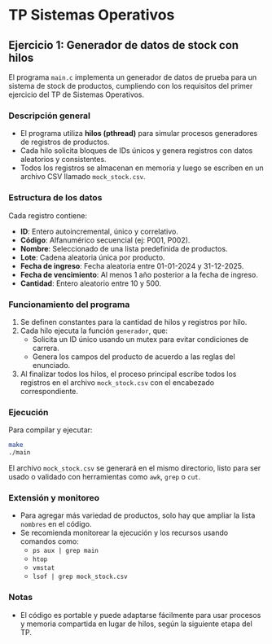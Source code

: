 # TP Sistemas Operativos

## Ejercicio 1: Generador de datos de stock con hilos

El programa `main.c` implementa un generador de datos de prueba para un sistema de stock de productos, cumpliendo con los requisitos del primer ejercicio del TP de Sistemas Operativos.

### Descripción general

- El programa utiliza **hilos (pthread)** para simular procesos generadores de registros de productos.
- Cada hilo solicita bloques de IDs únicos y genera registros con datos aleatorios y consistentes.
- Todos los registros se almacenan en memoria y luego se escriben en un archivo CSV llamado `mock_stock.csv`.

### Estructura de los datos

Cada registro contiene:
- **ID**: Entero autoincremental, único y correlativo.
- **Código**: Alfanumérico secuencial (ej: P001, P002).
- **Nombre**: Seleccionado de una lista predefinida de productos.
- **Lote**: Cadena aleatoria única por producto.
- **Fecha de ingreso**: Fecha aleatoria entre 01-01-2024 y 31-12-2025.
- **Fecha de vencimiento**: Al menos 1 año posterior a la fecha de ingreso.
- **Cantidad**: Entero aleatorio entre 10 y 500.

### Funcionamiento del programa

1. Se definen constantes para la cantidad de hilos y registros por hilo.
2. Cada hilo ejecuta la función `generador`, que:
	 - Solicita un ID único usando un mutex para evitar condiciones de carrera.
	 - Genera los campos del producto de acuerdo a las reglas del enunciado.
3. Al finalizar todos los hilos, el proceso principal escribe todos los registros en el archivo `mock_stock.csv` con el encabezado correspondiente.

### Ejecución

Para compilar y ejecutar:

```sh
make
./main
```

El archivo `mock_stock.csv` se generará en el mismo directorio, listo para ser usado o validado con herramientas como `awk`, `grep` o `cut`.

### Extensión y monitoreo

- Para agregar más variedad de productos, solo hay que ampliar la lista `nombres` en el código.
- Se recomienda monitorear la ejecución y los recursos usando comandos como:
	- `ps aux | grep main`
	- `htop`
	- `vmstat`
	- `lsof | grep mock_stock.csv`

### Notas

- El código es portable y puede adaptarse fácilmente para usar procesos y memoria compartida en lugar de hilos, según la siguiente etapa del TP.